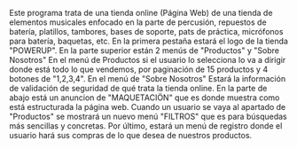 Este programa trata de una tienda online (Página Web) de una tienda de elementos musicales enfocado en la parte de percusión, repuestos de batería, platillos, tambores, bases de soporte, pats de práctica, micrófonos para batería, baquetas, etc.
En la primera pestaña estará el logo de la tienda "POWERUP". En la parte superior están 2 menús de "Productos" y "Sobre Nosotros"
En el menú de Productos si el usuario lo selecciona lo va a dirigir donde está todo lo que vendemos, por paginación de 15 productos y 4 botones de "1,2,3,4".
En el menú de "Sobre Nosotros" Estará la información de validación de seguridad de qué trata la tienda online.
En la parte de abajo está un anuncion de "MAQUETACIÖN" que es donde muestra como está estructurada la página web.
Cuando un usuario se vaya al apartado de "Productos" se mostrará un nuevo menú "FILTROS" que es para búsquedas más sencillas y concretas.
Por último, estará un menú de registro donde el usuario hará sus compras de lo que desea de nuestros productos.
